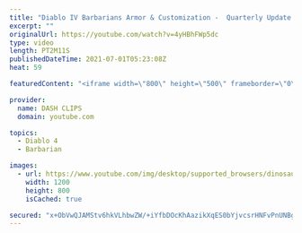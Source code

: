 ```yaml
---
title: "Diablo IV Barbarians Armor & Customization -  Quarterly Update June 2021"
excerpt: ""
originalUrl: https://youtube.com/watch?v=4yHBhFWp5dc
type: video
length: PT2M11S
publishedDateTime: 2021-07-01T05:23:08Z
heat: 59

featuredContent: "<iframe width=\"800\" height=\"500\" frameborder=\"0\" src=\"https://www.youtube.com/embed/4yHBhFWp5dc\" allow=\"accelerometer; autoplay; encrypted-media; gyroscope; picture-in-picture\" allowfullscreen></iframe>"

provider:
  name: DASH CLIPS
  domain: youtube.com

topics:
  - Diablo 4
  - Barbarian

images:
  - url: https://www.youtube.com/img/desktop/supported_browsers/dinosaur.png
    width: 1200
    height: 800
    isCached: true

secured: "x+ObVwQJAMStv6hkVLhbwZW/+iYfbDOcKhAazikXqES0bYjvcsrHNFvPnUNBg5B7R2VwNPX8ygyXzFqpKQrgbJhJZnvuO6fK/fedofS3GRw8cl7DXQrhLasHDgiHNbtaDYFoGpd+ZGNIE0x7LiXOSYVmkoDRcVdII3hPnKwxZsvezYGyM1mqMEc9uMLbBFeCtefiTm67yEKsn4yPxcR5FtZw3ADSL6bLJjMjF8EhlPSl6G3RoqWO6kKnwdwzQ4VOUPjSjn6hGeK7av6uXQiVUTZa0uWAyVz5wx1nRdaefgSvhN13NfDtdRNtpgu1Skf0aV2ABMGSkdGyYZaJazZx0Unw9OU721EhSfGLiiEwywASgmDX43TzGz/pucVPw5pBMd4aXYMlprJs6uRwZKoiMoLnN7FoElYyclQysi5iWhI=;5AiXhHhBOe5UMaYitcSJaA=="
---
```


